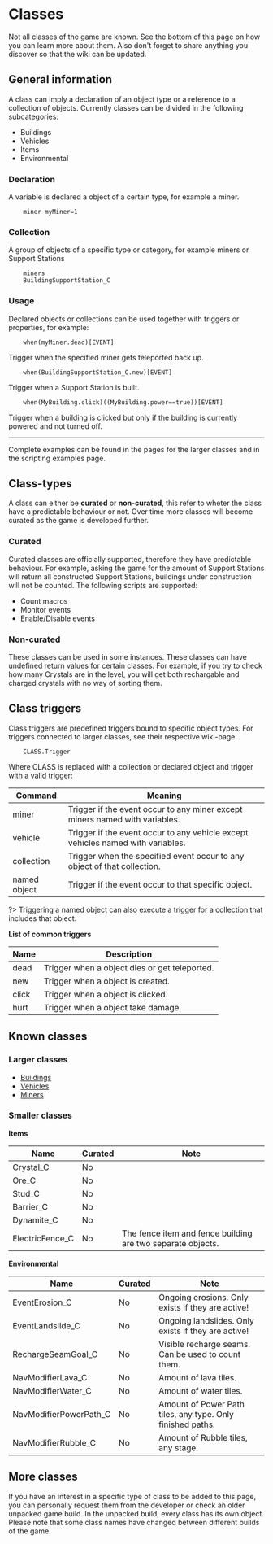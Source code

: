 # Classes

Not all classes of the game are known. See the bottom of this page on how you can learn more about them. Also don't forget to share anything you discover so that the wiki can be updated.

## General information 
A class can imply a declaration of an object type or a reference to a collection of objects. Currently classes can be divided in the following subcategories:

- Buildings
- Vehicles
- Items
- Environmental

### Declaration 
A variable is declared a object of a certain type, for example a miner.

```mms
	miner myMiner=1
```

### Collection 
A group of objects of a specific type or category, for example miners or Support Stations

```mms
	miners
	BuildingSupportStation_C
```

### Usage
Declared objects or collections can be used together with triggers or properties, for example:

```mms
	when(myMiner.dead)[EVENT]
```

Trigger when the specified miner gets teleported back up.

```mms
	when(BuildingSupportStation_C.new)[EVENT]
```

Trigger when a Support Station is built.

```mms
	when(MyBuilding.click)((MyBuilding.power==true))[EVENT]
```

Trigger when a building is clicked but only if the building is currently powered and not turned off.
<hr>
Complete examples can be found in the pages for the larger classes and in the scripting examples page.

## Class-types 
A class can either be **curated** or **non-curated**, this refer to wheter the class have a predictable behaviour or not. Over time more classes will become curated as the game is developed further.

### Curated
Curated classes are officially supported, therefore they have predictable behaviour. For example, asking the game for the amount of Support Stations will return all constructed Support Stations, buildings under construction will not be counted. The following scripts are supported:

- Count macros
- Monitor events
- Enable/Disable events

### Non-curated 
These classes can be used in some instances. These classes can have undefined return values for certain classes. For example, if you try to check how many Crystals are in the level, you will get both rechargable and charged crystals with no way of sorting them.

## Class triggers 
Class triggers are predefined triggers bound to specific object types. For triggers connected to larger classes, see their respective wiki-page. 

```mms
	CLASS.Trigger
```

Where CLASS is replaced with a collection or declared object and trigger with a valid trigger:

|Command|Meaning|
|----|----|
|miner|Trigger if the event occur to any miner except miners named with variables.|
|vehicle|Trigger if the event occur to any vehicle except vehicles named with variables.|
|collection|Trigger when the specified event occur to any object of that collection.|
|named object|Trigger if the event occur to that specific object.|

?> Triggering a named object can also execute a trigger for a collection that includes that object.

**List of common triggers**

|Name|Description|
|---|---|
|dead|Trigger when a object dies or get teleported.|
|new|Trigger when a object is created.|
|click|Trigger when a object is clicked.|
|hurt|Trigger when a object take damage.|

## Known classes 
### Larger classes 
- [Buildings](_pages/ClassesBuildings)
- [Vehicles](_pages/ClassesVehicles)
- [Miners](_pages/ClassesMiners)

### Smaller classes 

**Items**

|Name|Curated|Note|
|---|---|---|
|Crystal_C|No||
|Ore_C|No||
|Stud_C|No||
|Barrier_C|No||
|Dynamite_C|No||
|ElectricFence_C|No|The fence item and fence building are two separate objects.|

**Environmental**

|Name|Curated|Note|
|---|---|---|
|EventErosion_C|No|Ongoing erosions. Only exists if they are active!|
|EventLandslide_C|No|Ongoing landslides. Only exists if they are active!|
|RechargeSeamGoal_C|No|Visible recharge seams. Can be used to count them.|
|NavModifierLava_C |No|Amount of lava tiles.|
|NavModifierWater_C|No|Amount of water tiles.|
|NavModifierPowerPath_C|No|Amount of Power Path tiles, any type. Only finished paths.|
|NavModifierRubble_C|No|Amount of Rubble tiles, any stage.|

## More classes
If you have an interest in a specific type of class to be added to this page, you can personally request them from the developer or check an older unpacked game build. In the unpacked build, every class has its own object. Please note that some class names have changed between different builds of the game.